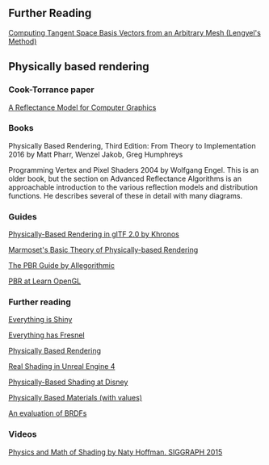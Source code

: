 ## Further Reading

[Computing Tangent Space Basis Vectors from an Arbitrary Mesh (Lengyel's Method)](http://www.terathon.com/code/tangent.html)

## Physically based rendering

### Cook-Torrance paper 

[A Reflectance Model for Computer Graphics](http://www.graphics.cornell.edu/~westin/consortium-home/cook-tog.pdf)

### Books

Physically Based Rendering, Third Edition: From Theory to Implementation 2016 by Matt Pharr, Wenzel Jakob, Greg Humphreys


Programming Vertex and Pixel Shaders 2004 by Wolfgang Engel. This is an older book, but the section on Advanced Reflectance Algorithms is an approachable introduction to the various reflection models and distribution functions. He describes several of these in detail with many diagrams.

### Guides

[Physically-Based Rendering in glTF 2.0 by Khronos](https://github.com/KhronosGroup/glTF-WebGL-PBR)

[Marmoset's Basic Theory of Physically-based Rendering](https://www.marmoset.co/posts/basic-theory-of-physically-based-rendering/)

[The PBR Guide by Allegorithmic](https://academy.allegorithmic.com/courses/b6377358ad36c444f45e2deaa0626e65)

[PBR at Learn OpenGL](https://learnopengl.com/PBR/Theory)

### Further reading

[Everything is Shiny](http://filmicworlds.com/blog/everything-is-shiny/)

[Everything has Fresnel](http://filmicworlds.com/blog/everything-has-fresnel/)

[Physically Based Rendering](https://jmonkeyengine.github.io/wiki/jme3/advanced/pbr_part1.html)

[Real Shading in Unreal Engine 4](https://de45xmedrsdbp.cloudfront.net/Resources/files/2013SiggraphPresentationsNotes-26915738.pdf)

[Physically-Based Shading at Disney](https://disney-animation.s3.amazonaws.com/library/s2012_pbs_disney_brdf_notes_v2.pdf)

[Physically Based Materials (with values)](https://docs.unrealengine.com/en-us/Engine/Rendering/Materials/PhysicallyBased)

[An evaluation of BRDFs](http://simonstechblog.blogspot.com.au/2011/12/microfacet-brdf.html)

### Videos

[Physics and Math of Shading by Naty Hoffman. SIGGRAPH 2015](https://www.youtube.com/embed/j-A0mwsJRmk?start=69)
